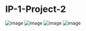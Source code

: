 # IP-1-Project-2
![image](https://user-images.githubusercontent.com/39830419/57556888-ef576100-7380-11e9-8c60-e103f6e8e86b.png)
![image](https://user-images.githubusercontent.com/39830419/57556955-19108800-7381-11e9-8ea4-f81627270b18.png)
![image](https://user-images.githubusercontent.com/39830419/57557010-40ffeb80-7381-11e9-9ea3-a7a48a7a1b4e.png)
![image](https://user-images.githubusercontent.com/39830419/57557055-6260d780-7381-11e9-95f6-651ef768cb35.png)

